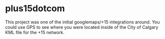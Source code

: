 # plus15dotcom

This project was one of the initial googlemaps/+15 integrations around.   You could use GPS to see where you were located inside of the City of Calgary KML file for the +15 network.
